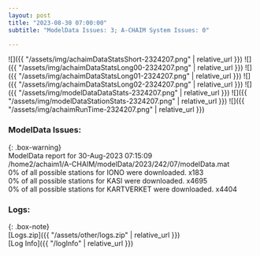 ```yaml
---
layout: post
title: "2023-08-30 07:00:00"
subtitle: "ModelData Issues: 3; A-CHAIM System Issues: 0"

---
```


![]({{ "/assets/img/achaimDataStatsShort-2324207.png" | relative_url }})
![]({{ "/assets/img/achaimDataStatsLong00-2324207.png" | relative_url }})
![]({{ "/assets/img/achaimDataStatsLong01-2324207.png" | relative_url }})
![]({{ "/assets/img/achaimDataStatsLong02-2324207.png" | relative_url }})
![]({{ "/assets/img/modelDataDataStats-2324207.png" | relative_url }})
![]({{ "/assets/img/modelDataStationStats-2324207.png" | relative_url }})
![]({{ "/assets/img/achaimRunTime-2324207.png" | relative_url }})


### ModelData Issues:  
  
{: .box-warning}  
 ModelData report for 30-Aug-2023 07:15:09   
 /home2/achaim1/A-CHAIM/modelData/2023/242/07/modelData.mat   
 0% of all possible stations for IONO were downloaded. x183   
 0% of all possible stations for KASI were downloaded. x4695   
 0% of all possible stations for KARTVERKET were downloaded. x4404   
  


### Logs:  
  
{: .box-note}  
[Logs.zip]({{ "/assets/other/logs.zip" | relative_url }})  
[Log Info]({{ "/logInfo" | relative_url }})  
